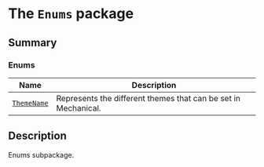 # The `Enums` package

<a id="summary"></a>

## Summary

### Enums

| Name | Description |
|-----------------------------------------|------------------------------------------------------------------|
| [`ThemeName`](ThemeName.md#ThemeName)   | Represents the different themes that can be set in Mechanical.   |

<a id="description"></a>

## Description

Enums subpackage.

<!-- !! processed by numpydoc !! -->
